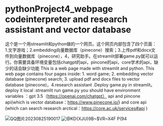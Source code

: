 # pythonProject4_webpage  codeinterpreter and research assistant and vector database
这个是一个用streamlit和python做的一个网页。这个网页内部包含了四个页面：1.文字游戏；2.embedding向量数据库（pinecone）搜索；3.上传pdf和docx文件到向量数据库（pinecone），4，研究助手。在streamlit部署game.py就可以运行。你需要具备环境变量包括chatgpt的api，pincone的api，core学术的api，缺少的话会缺少功能
This is a web page made with streamlit and python. This web page contains four pages inside: 1. word game; 2. embedding vector database (pinecone) search; 3. upload pdf and docx files to vector database (pinecone)，4.research assistant .Deploy game.py in streamlit。
deploy it local :streamlit run game.py
you should have environment variables ：gpt 3.5（https://openai.com/chatgpt） api and pincone api(which is vector database：https://www.pinecone.io/) and core api (which can search research arctical：https://core.ac.uk/services#api )


![QQ图片20230825190017](https://github.com/forestmoster/pythonProject4_webpage/assets/129015666/defadea6-3623-44c3-a919-0d25b68c8e7a)
![@KD{XJU)9B~$VR~X4F P(94](https://github.com/forestmoster/pythonProject4_webpage/assets/129015666/a22aa330-54a1-4fc7-8fa6-7bade73b3104)
